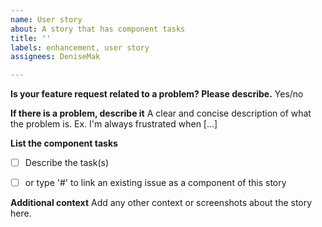 ```yaml
---
name: User story
about: A story that has component tasks
title: ''
labels: enhancement, user story
assignees: DeniseMak

---
```


**Is your feature request related to a problem? Please describe.**
Yes/no

**If there is a problem, describe it**
A clear and concise description of what the problem is. Ex. I'm always frustrated when [...]

**List the component tasks**
- [ ] Describe the task(s)
- [ ] or type '#' to link an existing issue as a component of this story


**Additional context**
Add any other context or screenshots about the story here.
